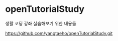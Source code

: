 openTutorialStudy
=================

생활 코딩 강좌 실습해보기 위한 내용들

https://github.com/yangtaeho/openTutorialStudy.git
